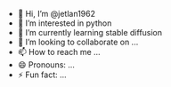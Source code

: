 - 👋 Hi, I’m @jetlan1962
- 👀 I’m interested in python
- 🌱 I’m currently learning stable diffusion
- 💞️ I’m looking to collaborate on ...
- 📫 How to reach me ...
- 😄 Pronouns: ...
- ⚡ Fun fact: ...

<!---
jetlan1962/jetlan1962 is a ✨ special ✨ repository because its `README.md` (this file) appears on your GitHub profile.
You can click the Preview link to take a look at your changes.
--->
